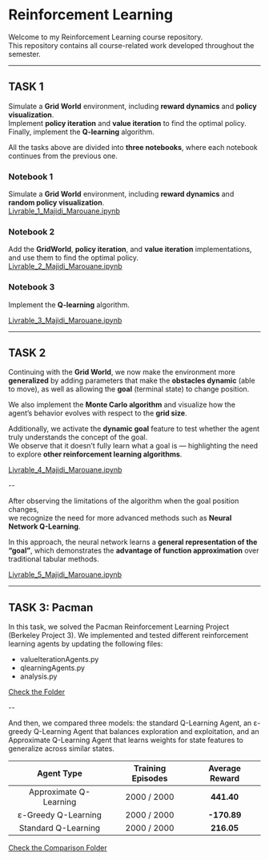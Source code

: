 # **Reinforcement Learning**

Welcome to my Reinforcement Learning course repository.  
This repository contains all course-related work developed throughout the semester.

---

## **TASK 1**

Simulate a **Grid World** environment, including **reward dynamics** and **policy visualization**.  
Implement **policy iteration** and **value iteration** to find the optimal policy.  
Finally, implement the **Q-learning** algorithm.

All the tasks above are divided into **three notebooks**, where each notebook continues from the previous one.

### **Notebook 1**  
Simulate a **Grid World** environment, including **reward dynamics** and **random policy visualization**.  
[Livrable_1_Majidi_Marouane.ipynb](Task1/Livrable_1_Majidi_Marouane.ipynb)

### **Notebook 2**  
Add the **GridWorld**, **policy iteration**, and **value iteration** implementations, and use them to find the optimal policy.  
[Livrable_2_Majidi_Marouane.ipynb](Task1/Livrable_2_Majidi_Marouane.ipynb)

### **Notebook 3**  
Implement the **Q-learning** algorithm. 

[Livrable_3_Majidi_Marouane.ipynb](Task1/Livrable_3_Majidi_Marouane.ipynb)

---


## **TASK 2**

Continuing with the **Grid World**, we now make the environment more **generalized** by adding parameters that make the **obstacles dynamic** (able to move), as well as allowing the **goal** (terminal state) to change position.

We also implement the **Monte Carlo algorithm** and visualize how the agent’s behavior evolves with respect to the **grid size**.

Additionally, we activate the **dynamic goal** feature to test whether the agent truly understands the concept of the goal.  
We observe that it doesn’t fully learn what a goal is — highlighting the need to explore **other reinforcement learning algorithms**.

[Livrable_4_Majidi_Marouane.ipynb](Task2/RL_MC.ipynb)

--

After observing the limitations of the algorithm when the goal position changes,  
we recognize the need for more advanced methods such as **Neural Network Q-Learning**.  

In this approach, the neural network learns a **general representation of the “goal”**, which demonstrates the **advantage of function approximation** over traditional tabular methods.  

[Livrable_5_Majidi_Marouane.ipynb](Task2/NNQ-learning.ipynb)

---

## **TASK 3: Pacman**
In this task, we solved the Pacman Reinforcement Learning Project (Berkeley Project 3).
We implemented and tested different reinforcement learning agents by updating the following files:

- valueIterationAgents.py
- qlearningAgents.py
- analysis.py

[Check the Folder](./Task3(Pacman)/reinforcement)

--

And then, we compared three models: the standard Q-Learning Agent, an ε-greedy Q-Learning Agent that balances exploration and exploitation, and an Approximate Q-Learning Agent that learns weights for state features to generalize across similar states.

| **Agent Type**           | **Training Episodes** | **Average Reward** |
|:-------------------------:|:---------------------:|:------------------:|
| Approximate Q-Learning   | 2000 / 2000           | **441.40**         |
| ε-Greedy Q-Learning      | 2000 / 2000           | **-170.89**        |
| Standard Q-Learning      | 2000 / 2000           | **216.05**         |

[Check the Comparison Folder](./Task3(Pacman)/reinforcement/Comparison)
